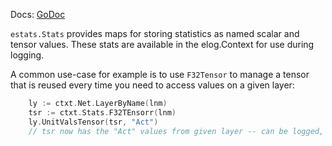 Docs: [GoDoc](https://pkg.go.dev/github.com/emer/emergent/estats)

`estats.Stats` provides maps for storing statistics as named scalar and tensor values.  These stats are available in the elog.Context for use during logging.

A common use-case for example is to use `F32Tensor` to manage a tensor that is reused every time you need to access values on a given layer:

```Go
    ly := ctxt.Net.LayerByName(lnm)
    tsr := ctxt.Stats.F32TEnsorr(lnm)
    ly.UnitValsTensor(tsr, "Act")
    // tsr now has the "Act" values from given layer -- can be logged, computed on, etc..
```


